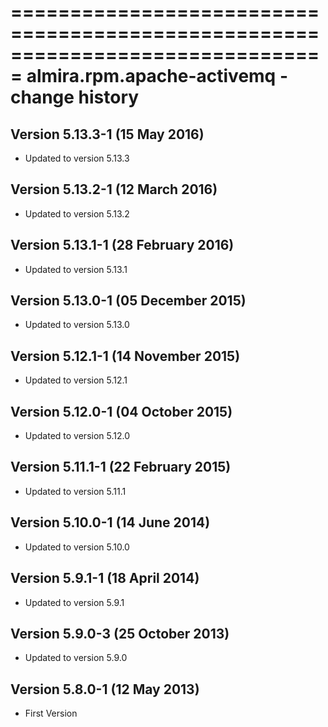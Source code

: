 ===============================================================================
almira.rpm.apache-activemq - change history
===============================================================================

Version 5.13.3-1 (15 May 2016)
------------------------------
* Updated to version 5.13.3


Version 5.13.2-1 (12 March 2016)
--------------------------------
* Updated to version 5.13.2


Version 5.13.1-1 (28 February 2016)
-----------------------------------
* Updated to version 5.13.1


Version 5.13.0-1 (05 December 2015)
-----------------------------------
* Updated to version 5.13.0


Version 5.12.1-1 (14 November 2015)
-----------------------------------
* Updated to version 5.12.1


Version 5.12.0-1 (04 October 2015)
----------------------------------
* Updated to version 5.12.0


Version 5.11.1-1 (22 February 2015)
-----------------------------------
* Updated to version 5.11.1


Version 5.10.0-1 (14 June 2014)
-------------------------------
* Updated to version 5.10.0


Version 5.9.1-1 (18 April 2014)
-------------------------------
* Updated to version 5.9.1


Version 5.9.0-3 (25 October 2013)
---------------------------------
* Updated to version 5.9.0


Version 5.8.0-1 (12 May 2013)
-----------------------------
* First Version
